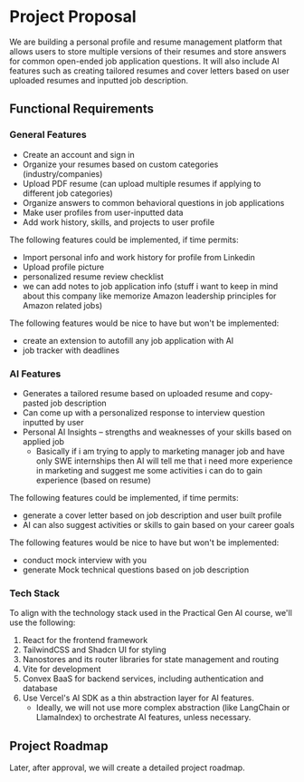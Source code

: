 # Project Proposal

We are building a personal profile and resume management platform that allows users to store multiple versions of their resumes and store answers for common open-ended job application questions. It will also include AI features such as creating tailored resumes and cover letters based on user uploaded resumes and inputted job description.

## Functional Requirements

### General Features

- Create an account and sign in
- Organize your resumes based on custom categories (industry/companies)
- Upload PDF resume (can upload multiple resumes if applying to different job categories)
- Organize answers to common behavioral questions in job applications
- Make user profiles from user-inputted data
- Add work history, skills, and projects to user profile

The following features could be implemented, if time permits:

- Import personal info and work history for profile from Linkedin
- Upload profile picture
- personalized resume review checklist
- we can add notes to job application info (stuff i want to keep in mind about this company like memorize Amazon leadership principles for Amazon related jobs)

The following features would be nice to have but won't be implemented:

- create an extension to autofill any job application with AI
- job tracker with deadlines

### AI Features

- Generates a tailored resume based on uploaded resume and copy-pasted job description
- Can come up with a personalized response to interview question inputted by user
- Personal AI Insights – strengths and weaknesses of your skills based on applied job
  - Basically if i am trying to apply to marketing manager job and have only SWE internships then AI will tell me that i need more experience in marketing and suggest me some activities i can do to gain experience (based on resume)

The following features could be implemented, if time permits:

- generate a cover letter based on job description and user built profile
- AI can also suggest activities or skills to gain based on your career goals

The following features would be nice to have but won't be implemented:

- conduct mock interview with you
- generate Mock technical questions based on job description

### Tech Stack

To align with the technology stack used in the Practical Gen AI course, we'll use the following:

1. React for the frontend framework
2. TailwindCSS and Shadcn UI for styling
3. Nanostores and its router libraries for state management and routing
4. Vite for development
5. Convex BaaS for backend services, including authentication and database
6. Use Vercel's AI SDK as a thin abstraction layer for AI features.
   - Ideally, we will not use more complex abstraction (like LangChain or LlamaIndex) to orchestrate AI features, unless necessary.

## Project Roadmap

Later, after approval, we will create a detailed project roadmap.

